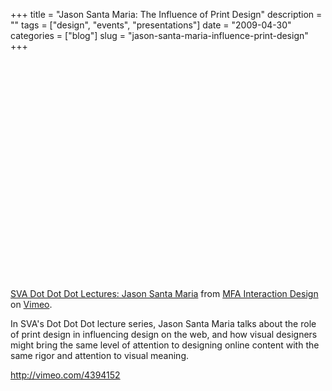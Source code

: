 +++
title = "Jason Santa Maria: The Influence of Print Design"
description = ""
tags = ["design", "events", "presentations"]
date = "2009-04-30"
categories = ["blog"]
slug = "jason-santa-maria-influence-print-design"
+++



  <div class="screencast">
<object width="610" height="351"><param name="allowfullscreen" value="true" /><param name="allowscriptaccess" value="always" /><param name="movie" value="http://vimeo.com/moogaloop.swf?clip_id=4394152&amp;server=vimeo.com&amp;show_title=1&amp;show_byline=1&amp;show_portrait=0&amp;color=00ADEF&amp;fullscreen=1" /><embed src="http://vimeo.com/moogaloop.swf?clip_id=4394152&amp;server=vimeo.com&amp;show_title=1&amp;show_byline=1&amp;show_portrait=0&amp;color=00ADEF&amp;fullscreen=1" type="application/x-shockwave-flash" allowfullscreen="true" allowscriptaccess="always" width="610" height="351"></embed></object><p><a href="http://vimeo.com/4394152">SVA Dot Dot Dot Lectures: Jason Santa Maria</a> from <a href="http://vimeo.com/user1119725">MFA Interaction Design</a> on <a href="http://vimeo.com/">Vimeo</a>.</p>
</div>
<p>In SVA's Dot Dot Dot lecture series, Jason Santa Maria talks about the role of print design in influencing design on the web, and how visual designers might bring the same level of attention to designing online content with the same rigor and attention to visual meaning.</p>
    
  <a href="http://vimeo.com/4394152">http://vimeo.com/4394152</a>

